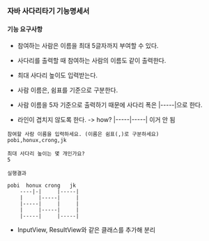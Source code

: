 ### 자바 사다리타기 기능명세서

#### 기능 요구사항


- 참여하는 사람은 이름을 최대 5글자까지 부여할 수 있다.
- 사다리를 출력할 때 참여하는 사람의 이름도 같이 출력한다.
- 최대 사다리 높이도 입력받는다.
- 사람 이름은, 쉼표를 기준으로 구분한다.

- 사람 이름을 5자 기준으로 출력하기 때문에 사다리 폭은 |-----|으로 한다.
- 라인이 겹치지 않도록 한다. -> how? |-----|-----| 이거 안 됨
```
참여할 사람 이름을 입력하세요. (이름은 쉼표(,)로 구분하세요)
pobi,honux,crong,jk

최대 사다리 높이는 몇 개인가요?
5

실행결과

pobi  honux crong   jk
    ----|-|     |-----|
    |     |-----|     |
    |-----|     |     |
    |     |-----|     |
    |-----|     |-----|
```
- InputView, ResultView와 같은 클래스를 추가해 분리